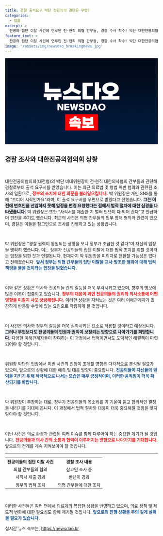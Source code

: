 ```yaml
---
title: 경찰 출석요구 박단 전공의의 결단은 무엇?
categories:
  - 법률
excerpt: >
  전공의 집단 이탈 사건에 연루된 전·현직 의협 간부들, 경찰 수사 착수! 박단 대한전공의협의회 비대위원장도 출석 요구받아 긴장 고조. 정부의 조급함 속 논란이 확산된다!
feature_text: >
  전공의 집단 이탈 사건에 연루된 전·현직 의협 간부들, 경찰 수사 착수! 박단 대한전공의협의회 비대위원장도 출석 요구받아 긴장 고조. 정부의 조급함 속 논란이 확산된다!
image: '/assets/img/newsdao_breakingnews.jpg'
---
```


<p><img src="/assets/img/newsdao_breakingnews.jpg" alt="cryptoinkorea 속보" /></p>

<h2 data-ke-size="size26">경찰 조사와 대한전공의협의회 상황</h2>

<p data-ke-size="size16">&nbsp;</p>

<p>대한전공의협의회(대전협)의 박단 비대위원장이 전·현직 대한의사협회 간부들과 관련해 경찰로부터 출석 요구서를 받았습니다. 이는 최근 의료법 및 형법 위반 혐의와 관련된 조사의 일환으로, <b><span style="color: #ee2323;">정부의 조치에 대한 의문을 불러일으킵니다.</span></b> 박 위원장은 개인 SNS를 통해 "드디어 시작인가요"라며, 이 출석 요구서를 우편으로 받았다고 전했습니다. <b><span style="background-color: #21538527;">그는 이전에 변호인을 선임하지 못해 일정을 변경 요청했다는 점에서 법적 절차에 대한 심경을 나타냈습니다.</span></b> 박 위원장은 또한 “사직서를 제출한 지 벌써 반년이 다 되어 간다”고 언급하며 핀잔을 주기도 했습니다. 최근의 사건은 의협 간부들의 업무 방해 혐의와 관련이 있으며, 경찰은 이들을 참고인으로 조사를 진행하고 있는 상황입니다. </p>

<p data-ke-size="size16">&nbsp;</p>

<p>박 위원장은 "경찰 권력이 동원되는 상황을 보니 정부가 조급한 것 같다"며 자신의 입장을 명확히 했습니다. 이는 정부가 전공의들의 집단 이탈에 대한 법적 조치를 취할 것이라는 입장을 밝힌 것과 연결됩니다. 현재까지 박 위원장을 피의자로 전환할 가능성은 없다고 전해졌습니다. <b><span style="color: #1a5490;">앞서 정부는 의협 간부들의 집단 이탈을 교사·방조한 행위에 대해 법적 책임을 물을 것이라는 입장을 밝혔습니다.</span></b></p>

<p data-ke-size="size16">&nbsp;</p>

<p>이와 같은 상황은 의사와 전공의들 간의 갈등을 더욱 부각시키고 있으며, 향후의 행보에 많은 이목이 집중되고 있습니다. <b><span style="color: #ee2323;">정부의 대응이 과연 전공의들의 권리와 의사소통에 어떤 영향을 미칠지 사뭇 궁금해집니다.</span></b> 이러한 상황을 지켜보는 것은 여러 이해관계자가 민감하게 반응할 수밖에 없는 요인으로 작용하게 될 것입니다. </p>

<p data-ke-size="size16">&nbsp;</p>

<p>이 사건은 의사와 정부의 갈등을 더욱 심화시키는 요소로 작용할 것이라고 예상됩니다. <b><span style="background-color: #21538527;">그러나 무엇보다도 전공의들의 인권과 권익이 보장되는 방향으로 나아가기를 희망합니다.</span></b> 다양한 이해관계자들이 참여하는 이 과정에서 법적이면서도 도덕적인 해결책이 마련되어야 할 것입니다. </p>

<p data-ke-size="size16">&nbsp;</p>

<p>위원장 박단의 입장에서 이번 사건의 진행이 초래할 영향은 다각적으로 분석될 필요가 있으며, 앞으로의 상황에 대한 예측 및 대응 방향이 중요합니다. <b><span style="color: #1a5490;">전공의들이 자신들의 권익을 지키기 위해 적극적으로 나서는 모습은 매우 긍정적이며, 이러한 움직임이 더욱 확산되기를 바랍니다.</span></b> </p>

<p data-ke-size="size16">&nbsp;</p>

<p>박 위원장이 주장하는 대로, 정부가 전공의들의 목소리를 귀 기울여 듣고 합리적인 결정을 내리기를 기대해 봅니다. 이 과정에서 법적 절차와 대응이 더욱 중요해질 것임을 잊지 말아야 할 것입니다. </p>

<p data-ke-size="size16">&nbsp;</p>

<p>이번 사건은 의료 환경과 관련된 여러 이슈를 함께 다루어야 하는 중요한 계기가 될 것입니다. <b><span style="color: #ee2323;">전공의들과 의사 간의 소통과 협력이 이루어지는 방향으로 나아가기를 기대합니다.</span></b> 앞으로의 전개를 계속 지켜보아야 할 것입니다. </p>

<hr>

<table style="width: 100%; border-collapse: collapse;">
<tr>
<td style="text-align: center; height: 17px;"><b>전공의들의 집단 이탈 사건</b></td>
<td style="text-align: center; height: 17px;"><b>경찰 조사 내용</b></td>
</tr>
<tr>
<td style="text-align: center; height: 17px;">의협 간부들의 혐의</td>
<td style="text-align: center; height: 17px;">참고인 조사 중</td>
</tr>
<tr>
<td style="text-align: center; height: 17px;">사직서 제출 경과</td>
<td style="text-align: center; height: 17px;">반년이 경과</td>
</tr>
<tr>
<td style="text-align: center; height: 17px;">정부의 법적 조치</td>
<td style="text-align: center; height: 17px;">의협 간부들에 대한 조치</td>
</tr>
</table> 

<p data-ke-size="size16">&nbsp;</p>

<p>이러한 사건들은 여러 면에서 의료계의 복잡한 상황을 반영하고 있으며, 의료 정책 및 제도적 변화에 대한 필요성도 함께 제기될 것입니다. <b><span style="color: #1a5490;">앞으로의 진행 상황을 주의 깊게 살펴볼 필요가 있습니다.</span></b></p>
실시간 뉴스 속보는, <a href="https://newsdao.kr" rel="dofollow">https://newsdao.kr</a>


